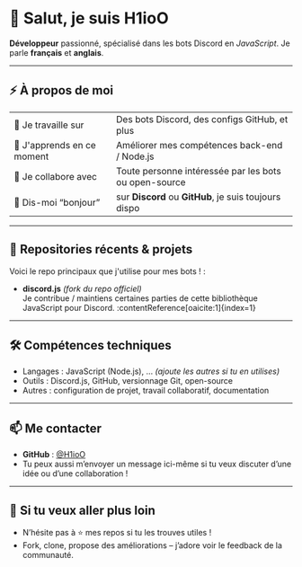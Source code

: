 # 👋 Salut, je suis H1ioO

**Développeur** passionné, spécialisé dans les bots Discord en *JavaScript*. Je parle **français** et **anglais**.

---

## ⚡ À propos de moi

|                        |                                                  |
|------------------------|--------------------------------------------------|
| 🔭 Je travaille sur     | Des bots Discord, des configs GitHub, et plus    |
| 🌱 J'apprends en ce moment | Améliorer mes compétences back-end / Node.js     |
| 👯 Je collabore avec    | Toute personne intéressée par les bots ou open-source |
| 💬 Dis-moi “bonjour”    | sur **Discord** ou **GitHub**, je suis toujours dispo |

---

## 📂 Repositories récents & projets

Voici le repo principaux que j'utilise pour mes bots ! :

- **discord.js** *(fork du repo officiel)*  
  Je contribue / maintiens certaines parties de cette bibliothèque JavaScript pour Discord. :contentReference[oaicite:1]{index=1}

---

## 🛠 Compétences techniques

- Langages : JavaScript (Node.js), … *(ajoute les autres si tu en utilises)*
- Outils : Discord.js, GitHub, versionnage Git, open-source
- Autres : configuration de projet, travail collaboratif, documentation

---

## 📫 Me contacter

- **GitHub** : [@H1ioO](https://github.com/H1ioO)  
- Tu peux aussi m’envoyer un message ici-même si tu veux discuter d’une idée ou d’une collaboration !

---

## 🌟 Si tu veux aller plus loin

- N’hésite pas à ⭐ mes repos si tu les trouves utiles !  
- Fork, clone, propose des améliorations – j’adore voir le feedback de la communauté.

